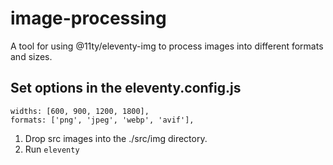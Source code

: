 # image-processing

A tool for using @11ty/eleventy-img to process images into different formats and sizes.

## Set options in the eleventy.config.js

```
widths: [600, 900, 1200, 1800],
formats: ['png', 'jpeg', 'webp', 'avif'],
```

1. Drop src images into the ./src/img directory.
1. Run `eleventy`
